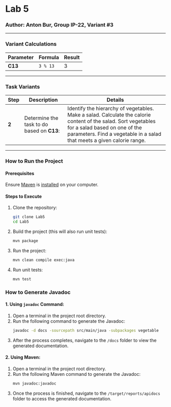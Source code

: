 # Lab 5
### Author: Anton Bur, Group IP-22, Variant #3

---

### Variant Calculations
| Parameter | Formula  | Result |  
|-----------|----------|--------|  
| **C13**   | `3 % 13` | 3      |  

---

### Task Variants
| Step | Description                                | Details                                                                                   |  
|------|--------------------------------------------|-------------------------------------------------------------------------------------------|  
| **2** | Determine the task to do based on **C13**: | Identify the hierarchy of vegetables. Make a salad. Calculate the calorie content of the salad. Sort vegetables for a salad based on one of the parameters. Find a vegetable in a salad that meets a given calorie range. |  

---

### How to Run the Project

#### Prerequisites
Ensure [Maven](https://maven.apache.org/guides/getting-started/maven-in-five-minutes.html) is [installed](https://maven.apache.org/download.cgi) on your computer.

#### Steps to Execute
1. Clone the repository:
   ```bash  
   git clone Lab5  
   cd Lab5  
   ```  

2. Build the project (this will also run unit tests):
   ```bash  
   mvn package  
   ```  

3. Run the project:
   ```bash  
   mvn clean compile exec:java  
   ```  

4. Run unit tests:
   ```bash  
   mvn test  
   ```  

### How to Generate Javadoc

#### 1. Using `javadoc` Command:
1. Open a terminal in the project root directory.
2. Run the following command to generate the Javadoc:
   ```bash
   javadoc -d docs -sourcepath src/main/java -subpackages vegetable
   ```
3. After the process completes, navigate to the `/docs` folder to view the generated documentation.

#### 2. Using Maven:
1. Open a terminal in the project root directory.
2. Run the following Maven command to generate the Javadoc:
   ```bash
   mvn javadoc:javadoc
   ```
3. Once the process is finished, navigate to the `/target/reports/apidocs` folder to access the generated documentation.
